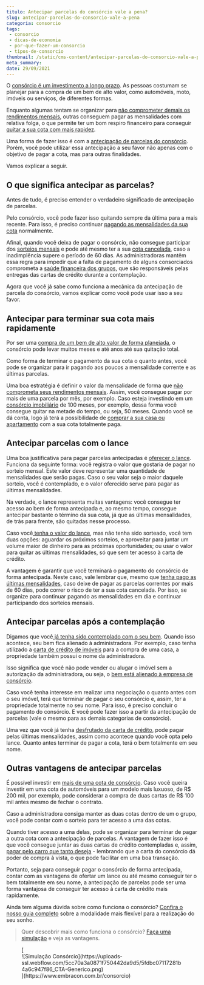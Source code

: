 ```yaml
---
titulo: Antecipar parcelas do consórcio vale a pena?
slug: antecipar-parcelas-do-consorcio-vale-a-pena
categoria: consorcio
tags:
 - consorcio
 - dicas-de-economia
 - por-que-fazer-um-consorcio
 - tipos-de-consorcio
thumbnail: /static/cms-content/antecipar-parcelas-do-consorcio-vale-a-pena.jpg
meta_summary: 
date: 29/09/2021
---
```

O [consórcio é um investimento a longo prazo](https://www.embracon.com.br/blog/8-motivos-que-comprovam-que-consorcio-e-investimento). As pessoas costumam se planejar para a compra de um bem de alto valor, como automóveis, moto, imóveis ou serviços, de diferentes formas.

Enquanto algumas tentam se organizar para [não comprometer demais os rendimentos mensais](https://www.embracon.com.br/blog/e-possivel-comprar-um-bem-maior-do-que-minha-carta-de-credito-a-embracon-responde), outras conseguem pagar as mensalidades com relativa folga, o que permite ter um bom respiro financeiro para conseguir [quitar a sua cota com mais rapidez](https://www.embracon.com.br/blog/saiba-o-que-fazer-quando-for-contemplado-no-consorcio).

Uma forma de fazer isso é com a [antecipação de parcelas do consórcio](https://www.embracon.com.br/blog/antecipar-um-consorcio-descubra-aqui). Porém, você pode utilizar essa antecipação a seu favor não apenas com o objetivo de pagar a cota, mas para outras finalidades.

Vamos explicar a seguir.

O que significa antecipar as parcelas?
--------------------------------------

Antes de tudo, é preciso entender o verdadeiro significado de antecipação de parcelas.

Pelo consórcio, você pode fazer isso quitando sempre da última para a mais recente. Para isso, é preciso continuar [pagando as mensalidades da sua cota](https://www.embracon.com.br/blog/quanto-preciso-pagar-para-fazer-um-consorcio) normalmente.

Afinal, quando você deixa de pagar o consórcio, não consegue participar dos [sorteios mensais](https://www.embracon.com.br/conhecaoconsorcio/como-sao-realizados-os-sorteios-nas-assembleias) e pode até mesmo ter a sua [cota cancelada](https://www.embracon.com.br/blog/cancelar-o-consorcio), caso a inadimplência supere o período de 60 dias. As administradoras mantêm essa regra para impedir que a falta de pagamento de alguns consorciados comprometa a [saúde financeira dos grupos](https://www.embracon.com.br/conhecaoconsorcio/o-que-e-um-grupo-de-consorcio), que são responsáveis pelas entregas das cartas de crédito durante a contemplação.

Agora que você já sabe como funciona a mecânica da antecipação de parcela do consórcio, vamos explicar como você pode usar isso a seu favor.

Antecipar para terminar sua cota mais rapidamente
-------------------------------------------------

Por ser uma [compra de um bem de alto valor de forma planejada](https://www.embracon.com.br/blog/entenda-o-pagamento-do-bem-no-consorcio), o consórcio pode levar muitos meses e até anos até sua quitação total.

Como forma de terminar o pagamento da sua cota o quanto antes, você pode se organizar para ir pagando aos poucos a mensalidade corrente e as últimas parcelas.

Uma boa estratégia é definir o valor da mensalidade de forma que [não comprometa seus rendimentos mensais](https://www.embracon.com.br/blog/5-dicas-para-pagar-seu-consorcio-sem-preocupacao). Assim, você consegue pagar por mais de uma parcela por mês, por exemplo. Caso esteja investindo em um [consórcio imobiliário](https://www.embracon.com.br/blog/5-passos-para-voce-usar-o-fgts-no-consorcio-imobiliario) de 100 meses, por exemplo, dessa forma você consegue quitar na metade do tempo, ou seja, 50 meses. Quando você se dá conta, logo já terá a possibilidade de [comprar a sua casa ou apartamento](https://www.embracon.com.br/blog/casa-ou-apartamento-qual-a-melhor-escolha-para-voce) com a sua cota totalmente paga.

Antecipar parcelas com o lance
------------------------------

Uma boa justificativa para pagar parcelas antecipadas é [oferecer o lance](https://www.embracon.com.br/blog/como-funcionam-os-tipos-de-lances-no-consorcio). Funciona da seguinte forma: você registra o valor que gostaria de pagar no sorteio mensal. Este valor deve representar uma quantidade de mensalidades que serão pagas. Caso o seu valor seja o maior daquele sorteio, você é contemplado, e o valor oferecido serve para pagar as últimas mensalidades.

Na verdade, o lance representa muitas vantagens: você consegue ter acesso ao bem de forma antecipada e, ao mesmo tempo, consegue antecipar bastante o término da sua cota, já que as últimas mensalidades, de trás para frente, são quitadas nesse processo.

Caso você[ tenha o valor do lance](https://www.embracon.com.br/blog/saiba-como-definir-o-valor-de-lance-para-ser-contemplado-mais-rapido), mas não tenha sido sorteado, você tem duas opções: aguardar os próximos sorteios, e aproveitar para juntar um volume maior de dinheiro para as próximas oportunidades; ou usar o valor para quitar as últimas mensalidades, só que sem ter acesso à carta de crédito.

A vantagem é garantir que você terminará o pagamento do consórcio de forma antecipada. Neste caso, vale lembrar que, mesmo que [tenha pago as últimas mensalidades](https://www.embracon.com.br/conhecaoconsorcio/como-saber-quantas-parcelas-ja-paguei), caso deixe de pagar as parcelas correntes por mais de 60 dias, pode correr o risco de ter a sua cota cancelada. Por isso, se organize para continuar pagando as mensalidades em dia e continuar participando dos sorteios mensais.

Antecipar parcelas após a contemplação
--------------------------------------

Digamos que você[ já tenha sido contemplado com o seu bem](https://www.embracon.com.br/conhecaoconsorcio/fui-contemplado-por-lance-e-agora). Quando isso acontece, seu bem fica alienado à administradora. Por exemplo, caso tenha utilizado a [carta de crédito de imóveis](https://www.embracon.com.br/imoveis/carta-de-credito-para-imoveis) para a compra de uma casa, a propriedade também possui o nome da administradora.

Isso significa que você não pode vender ou alugar o imóvel sem a autorização da administradora, ou seja, o [bem está alienado à empresa de consórcio](https://www.embracon.com.br/blog/alienacao-de-bens-o-que-e-e-como-funciona-no-consorcio).

Caso você tenha interesse em realizar uma negociação o quanto antes com o seu imóvel, terá que terminar de pagar o seu consórcio e, assim, ter a propriedade totalmente no seu nome. Para isso, é preciso concluir o pagamento do consórcio. E você pode fazer isso a partir da antecipação de parcelas (vale o mesmo para as demais categorias de consórcio).

Uma vez que você já tenha [desfrutado da carta de crédito](https://www.embracon.com.br/blog/correcao-carta-de-credito-consorcio), pode pagar pelas últimas mensalidades, assim como acontece quando você opta pelo lance. Quanto antes terminar de pagar a cota, terá o bem totalmente em seu nome.

Outras vantagens de antecipar parcelas
--------------------------------------

É possível investir em [mais de uma cota de consórcio](https://www.embracon.com.br/blog/afinal-posso-fazer-mais-de-um-consorcio-ao-mesmo-tempo-entenda). Caso você queira investir em uma cota de automóveis para um modelo mais luxuoso, de R$ 200 mil, por exemplo, pode considerar a compra de duas cartas de R$ 100 mil antes mesmo de fechar o contrato.

Caso a administradora consiga manter as duas cotas dentro de um o grupo, você pode contar com o sorteio para ter acesso a uma das cotas.

Quando tiver acesso a uma delas, pode se organizar para terminar de pagar a outra cota com a antecipação de parcelas. A vantagem de fazer isso é que você consegue juntar as duas cartas de crédito contempladas e, assim, [pagar pelo carro que tanto deseja](https://www.embracon.com.br/blog/7-coisas-para-levar-em-consideracao-ao-escolher-um-carro) - lembrando que a carta do consórcio dá poder de compra à vista, o que pode facilitar em uma boa transação.

Portanto, seja para conseguir pagar o consórcio de forma antecipada, contar com as vantagens de ofertar um lance ou até mesmo conseguir ter o bem totalmente em seu nome, a antecipação de parcelas pode ser uma forma vantajosa de conseguir ter acesso à carta de crédito mais rapidamente.

Ainda tem alguma dúvida sobre como funciona o consórcio? [Confira o nosso guia completo](https://www.embracon.com.br/blog/guia-completo-aprenda-como-escolher-um-consorcio-sem-erros) sobre a modalidade mais flexível para a realização do seu sonho.

> Quer descobrir mais como funciona o consórcio? [Faça uma simulação](https://www.embracon.com.br/consorcio) e veja as vantagens.

<figure class="w-richtext-figure-type-image w-richtext-align-center">[<div>![Simulação Consórcio](https://uploads-ssl.webflow.com/5cc70a3a0871f750442da9d5/5fdbc07117281b4a6c947f86_CTA-Generico.png)</div>](https://www.embracon.com.br/consorcio)</figure>
